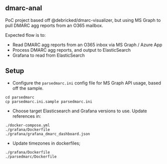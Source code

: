 ## dmarc-anal

PoC project based off @debricked/dmarc-visualizer, but using MS Graph to pull DMARC agg reports from an O365 mailbox.

Expected flow is to: 
* Read DMARC agg reports from an O365 inbox via MS Graph / Azure App
* Process DMARC agg reports, and output to ElasticSearch
* Grafana to read from ElasticSearch

## Setup
* Configure the `parsedmarc.ini` config file for MS Graph API usage, based off the sample. 
```
cd parsedmarc
cp parsedmarc.ini.sample parsedmarc.ini
```

* Choose target Elasticsearch and Grafana versions to use. Update references in:
```
./docker-compose.yml
./grafana/Dockerfile
./grafana/grafana_dmarc_dashboard.json
```

* Update timezones in dockerfiles;
```
./grafana/Dockerfile
./parsedmarc/Dockerfile
```
